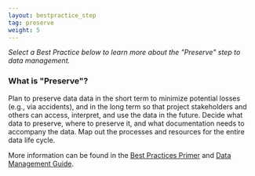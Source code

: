 ```yaml
---
layout: bestpractice_step
tag: preserve
weight: 5
---
```


*Select a Best Practice below to learn more about the "Preserve" step to data management.*

### What is "Preserve"?

Plan to preserve data data in the short term to minimize potential losses (e.g., via accidents), and in the long term so that project stakeholders and others can access, interpret, and use the data in the future. Decide what data to preserve, where to preserve it, and what documentation needs to accompany the data. Map out the processes and resources for the entire data life cycle.  

More information can be found in the [Best Practices Primer](https://www.dataone.org/sites/all/documents/DataONE_BP_Primer_020212.pdf) and [Data Management Guide](https://www.dataone.org/sites/all/documents/DataONE-PPSR-DataManagementGuide.pdf).
